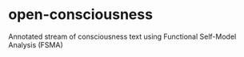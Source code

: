 # open-consciousness
Annotated stream of consciousness text using Functional Self-Model Analysis (FSMA)
